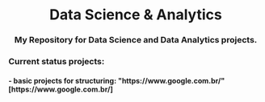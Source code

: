<h1 align="center">Data Science & Analytics</h1>
<h3 align="center">My Repository for Data Science and Data Analytics projects.</h3> 

<h3 align="left">Current status projects:</h3>
<h4>- basic projects for structuring: "https://www.google.com.br/"[https://www.google.com.br/]</h4>
